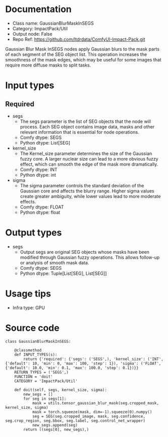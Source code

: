 # Documentation
- Class name: GaussianBlurMaskInSEGS
- Category: ImpactPack/Util
- Output node: False
- Repo Ref: https://github.com/ltdrdata/ComfyUI-Impact-Pack.git

Gaussian Blur Mask InSEGS nodes apply Gaussian blurs to the mask parts of each segment of the SEG object list. This operation increases the smoothness of the mask edges, which may be useful for some images that require more diffuse masks to split tasks.

# Input types
## Required
- segs
    - The segs parameter is the list of SEG objects that the node will process. Each SEG object contains image data, masks and other relevant information that is essential for node operations.
    - Comfy dtype: SEGS
    - Python dtype: List[SEG]
- kernel_size
    - The Kernel_size parameter determines the size of the Gaussian fuzzy core. A larger nuclear size can lead to a more obvious fuzzy effect, which can smooth the edge of the mask more dramatically.
    - Comfy dtype: INT
    - Python dtype: int
- sigma
    - The sigma parameter controls the standard deviation of the Gaussian core and affects the blurry range. Higher sigma values create greater ambiguity, while lower values lead to more moderate effects.
    - Comfy dtype: FLOAT
    - Python dtype: float

# Output types
- segs
    - Output segs are original SEG objects whose masks have been modified through Gaussian fuzzy operations. This allows follow-up or analysis of smooth mask data.
    - Comfy dtype: SEGS
    - Python dtype: Tuple[List[SEG], List[SEG]]

# Usage tips
- Infra type: GPU

# Source code
```
class GaussianBlurMaskInSEGS:

    @classmethod
    def INPUT_TYPES(s):
        return {'required': {'segs': ('SEGS',), 'kernel_size': ('INT', {'default': 10, 'min': 0, 'max': 100, 'step': 1}), 'sigma': ('FLOAT', {'default': 10.0, 'min': 0.1, 'max': 100.0, 'step': 0.1})}}
    RETURN_TYPES = ('SEGS',)
    FUNCTION = 'doit'
    CATEGORY = 'ImpactPack/Util'

    def doit(self, segs, kernel_size, sigma):
        new_segs = []
        for seg in segs[1]:
            mask = utils.tensor_gaussian_blur_mask(seg.cropped_mask, kernel_size, sigma)
            mask = torch.squeeze(mask, dim=-1).squeeze(0).numpy()
            seg = SEG(seg.cropped_image, mask, seg.confidence, seg.crop_region, seg.bbox, seg.label, seg.control_net_wrapper)
            new_segs.append(seg)
        return ((segs[0], new_segs),)
```